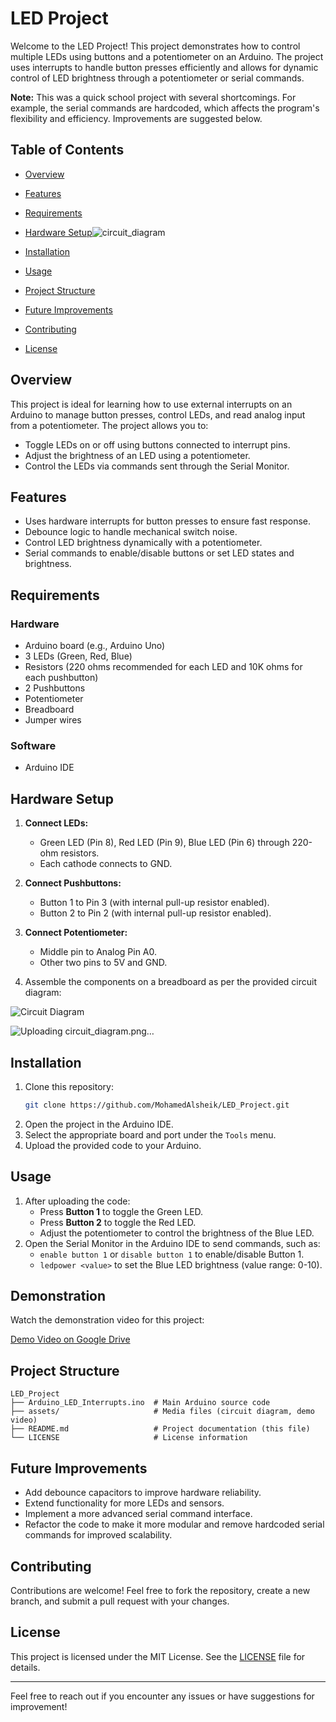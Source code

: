 # LED Project

Welcome to the LED Project! This project demonstrates how to control multiple LEDs using buttons and a potentiometer on an Arduino. The project uses interrupts to handle button presses efficiently and allows for dynamic control of LED brightness through a potentiometer or serial commands.

**Note:** This was a quick school project with several shortcomings. For example, the serial commands are hardcoded, which affects the program's flexibility and efficiency. Improvements are suggested below.

## Table of Contents
- [Overview](#overview)
- [Features](#features)
- [Requirements](#requirements)
- [Hardware Setup](#hardware-setup)![circuit_diagram](https://github.com/user-attachments/assets/fa14fd2f-5a90-4af1-acca-22d1fb904012)

- [Installation](#installation)
- [Usage](#usage)
- [Project Structure](#project-structure)
- [Future Improvements](#future-improvements)
- [Contributing](#contributing)
- [License](#license)

## Overview
This project is ideal for learning how to use external interrupts on an Arduino to manage button presses, control LEDs, and read analog input from a potentiometer. The project allows you to:
- Toggle LEDs on or off using buttons connected to interrupt pins.
- Adjust the brightness of an LED using a potentiometer.
- Control the LEDs via commands sent through the Serial Monitor.

## Features
- Uses hardware interrupts for button presses to ensure fast response.
- Debounce logic to handle mechanical switch noise.
- Control LED brightness dynamically with a potentiometer.
- Serial commands to enable/disable buttons or set LED states and brightness.

## Requirements
### Hardware
- Arduino board (e.g., Arduino Uno)
- 3 LEDs (Green, Red, Blue)
- Resistors (220 ohms recommended for each LED and 10K ohms for each pushbutton)
- 2 Pushbuttons
- Potentiometer
- Breadboard
- Jumper wires

### Software
- Arduino IDE

## Hardware Setup
1. **Connect LEDs:**
   - Green LED (Pin 8), Red LED (Pin 9), Blue LED (Pin 6) through 220-ohm resistors.
   - Each cathode connects to GND.

2. **Connect Pushbuttons:**
   - Button 1 to Pin 3 (with internal pull-up resistor enabled).
   - Button 2 to Pin 2 (with internal pull-up resistor enabled).

3. **Connect Potentiometer:**
   - Middle pin to Analog Pin A0.
   - Other two pins to 5V and GND.

4. Assemble the components on a breadboard as per the provided circuit diagram:

![Circuit Diagram](assets/circuit_diagram.png)

![Uploading circuit_diagram.png…]()

## Installation
1. Clone this repository:
   ```bash
   git clone https://github.com/MohamedAlsheik/LED_Project.git
   ```
2. Open the project in the Arduino IDE.
3. Select the appropriate board and port under the `Tools` menu.
4. Upload the provided code to your Arduino.

## Usage
1. After uploading the code:
   - Press **Button 1** to toggle the Green LED.
   - Press **Button 2** to toggle the Red LED.
   - Adjust the potentiometer to control the brightness of the Blue LED.
2. Open the Serial Monitor in the Arduino IDE to send commands, such as:
   - `enable button 1` or `disable button 1` to enable/disable Button 1.
   - `ledpower <value>` to set the Blue LED brightness (value range: 0-10).

## Demonstration
Watch the demonstration video for this project:

[Demo Video on Google Drive](https://drive.google.com/file/d/1_Q56H07AvdmEtlXS1-Cle4uujxg9MW9M/view?usp=sharing)

## Project Structure
```
LED_Project
├── Arduino_LED_Interrupts.ino  # Main Arduino source code
├── assets/                     # Media files (circuit diagram, demo video)
├── README.md                   # Project documentation (this file)
└── LICENSE                     # License information
```

## Future Improvements
- Add debounce capacitors to improve hardware reliability.
- Extend functionality for more LEDs and sensors.
- Implement a more advanced serial command interface.
- Refactor the code to make it more modular and remove hardcoded serial commands for improved scalability.

## Contributing
Contributions are welcome! Feel free to fork the repository, create a new branch, and submit a pull request with your changes.

## License
This project is licensed under the MIT License. See the [LICENSE](LICENSE) file for details.

---

Feel free to reach out if you encounter any issues or have suggestions for improvement!

